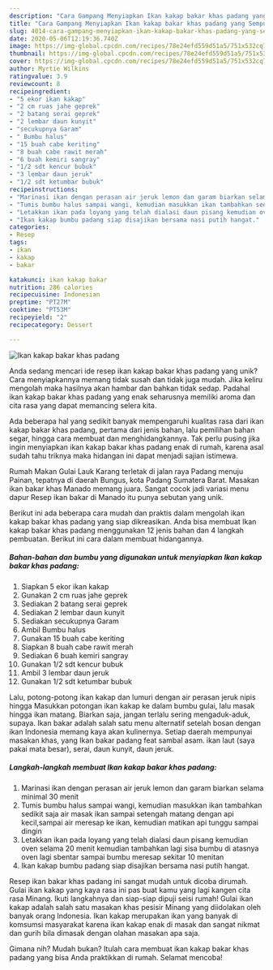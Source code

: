 ```yaml
---
description: "Cara Gampang Menyiapkan Ikan kakap bakar khas padang yang Sempurna"
title: "Cara Gampang Menyiapkan Ikan kakap bakar khas padang yang Sempurna"
slug: 4014-cara-gampang-menyiapkan-ikan-kakap-bakar-khas-padang-yang-sempurna
date: 2020-05-06T12:19:36.740Z
image: https://img-global.cpcdn.com/recipes/78e24efd559d51a5/751x532cq70/ikan-kakap-bakar-khas-padang-foto-resep-utama.jpg
thumbnail: https://img-global.cpcdn.com/recipes/78e24efd559d51a5/751x532cq70/ikan-kakap-bakar-khas-padang-foto-resep-utama.jpg
cover: https://img-global.cpcdn.com/recipes/78e24efd559d51a5/751x532cq70/ikan-kakap-bakar-khas-padang-foto-resep-utama.jpg
author: Myrtie Wilkins
ratingvalue: 3.9
reviewcount: 8
recipeingredient:
- "5 ekor ikan kakap"
- "2 cm ruas jahe geprek"
- "2 batang serai geprek"
- "2 lembar daun kunyit"
- "secukupnya Garam"
- " Bumbu halus"
- "15 buah cabe keriting"
- "8 buah cabe rawit merah"
- "6 buah kemiri sangray"
- "1/2 sdt kencur bubuk"
- "3 lembar daun jeruk"
- "1/2 sdt ketumbar bubuk"
recipeinstructions:
- "Marinasi ikan dengan perasan air jeruk lemon dan garam biarkan selama minimal 30 menit"
- "Tumis bumbu halus sampai wangi, kemudian masukkan ikan tambahkan sedikit saja air masak ikan sampai setengah matang dengan api kecil,sampai air meresap ke ikan, kemudian matikan api tunggu sampai dingin"
- "Letakkan ikan pada loyang yang telah dialasi daun pisang kemudian oven selama 20 menit kemudian tambahkan lagi sisa bumbu di atasnya oven lagi sbentar sampai bumbu meresap sekitar 10 menitan"
- "Ikan kakap bumbu padang siap disajikan bersama nasi putih hangat."
categories:
- Resep
tags:
- ikan
- kakap
- bakar

katakunci: ikan kakap bakar 
nutrition: 286 calories
recipecuisine: Indonesian
preptime: "PT27M"
cooktime: "PT53M"
recipeyield: "2"
recipecategory: Dessert

---
```



![Ikan kakap bakar khas padang](https://img-global.cpcdn.com/recipes/78e24efd559d51a5/751x532cq70/ikan-kakap-bakar-khas-padang-foto-resep-utama.jpg)

Anda sedang mencari ide resep ikan kakap bakar khas padang yang unik? Cara menyiapkannya memang tidak susah dan tidak juga mudah. Jika keliru mengolah maka hasilnya akan hambar dan bahkan tidak sedap. Padahal ikan kakap bakar khas padang yang enak seharusnya memiliki aroma dan cita rasa yang dapat memancing selera kita.

Ada beberapa hal yang sedikit banyak mempengaruhi kualitas rasa dari ikan kakap bakar khas padang, pertama dari jenis bahan, lalu pemilihan bahan segar, hingga cara membuat dan menghidangkannya. Tak perlu pusing jika ingin menyiapkan ikan kakap bakar khas padang enak di rumah, karena asal sudah tahu triknya maka hidangan ini dapat menjadi sajian istimewa.

Rumah Makan Gulai Lauk Karang terletak di jalan raya Padang menuju Painan, tepatnya di daerah Bungus, kota Padang Sumatera Barat. Masakan ikan bakar khas Manado memang juara. Sangat cocok jadi variasi menu dapur Resep ikan bakar di Manado itu punya sebutan yang unik.


Berikut ini ada beberapa cara mudah dan praktis dalam mengolah ikan kakap bakar khas padang yang siap dikreasikan. Anda bisa membuat Ikan kakap bakar khas padang menggunakan 12 jenis bahan dan 4 langkah pembuatan. Berikut ini cara dalam membuat hidangannya.

<!--inarticleads1-->

##### Bahan-bahan dan bumbu yang digunakan untuk menyiapkan Ikan kakap bakar khas padang:

1. Siapkan 5 ekor ikan kakap
1. Gunakan 2 cm ruas jahe geprek
1. Sediakan 2 batang serai geprek
1. Sediakan 2 lembar daun kunyit
1. Sediakan secukupnya Garam
1. Ambil  Bumbu halus
1. Gunakan 15 buah cabe keriting
1. Siapkan 8 buah cabe rawit merah
1. Sediakan 6 buah kemiri sangray
1. Gunakan 1/2 sdt kencur bubuk
1. Ambil 3 lembar daun jeruk
1. Gunakan 1/2 sdt ketumbar bubuk


Lalu, potong-potong ikan kakap dan lumuri dengan air perasan jeruk nipis hingga Masukkan potongan ikan kakap ke dalam bumbu gulai, lalu masak hingga ikan matang. Biarkan saja, jangan terlalu sering mengaduk-aduk, supaya. Ikan bakar adalah salah satu menu alternatif setelah bosan dengan ikan Indonesia memang kaya akan kulinernya. Setiap daerah mempunyai masakan khas, yang Ikan bakar padang feat sambal asam. ikan laut (saya pakai mata besar), serai, daun kunyit, daun jeruk. 

<!--inarticleads2-->

##### Langkah-langkah membuat Ikan kakap bakar khas padang:

1. Marinasi ikan dengan perasan air jeruk lemon dan garam biarkan selama minimal 30 menit
1. Tumis bumbu halus sampai wangi, kemudian masukkan ikan tambahkan sedikit saja air masak ikan sampai setengah matang dengan api kecil,sampai air meresap ke ikan, kemudian matikan api tunggu sampai dingin
1. Letakkan ikan pada loyang yang telah dialasi daun pisang kemudian oven selama 20 menit kemudian tambahkan lagi sisa bumbu di atasnya oven lagi sbentar sampai bumbu meresap sekitar 10 menitan
1. Ikan kakap bumbu padang siap disajikan bersama nasi putih hangat.


Resep ikan bakar khas padang ini sangat mudah untuk dicoba dirumah. Gulai ikan kakap yang kaya rasa ini pas buat kamu yang lagi kangen cita rasa Minang. Ikuti langkahnya dan siap-siap dipuji seisi rumah! Gulai ikan kakap adalah salah satu masakan khas pesisir Minang yang diidolakan oleh banyak orang Indonesia. Ikan kakap merupakan ikan yang banyak di komsumsi masyarakat karena ikan kakap enak di masak dan sangat nikmat dan gurih bila dimasak dengan olahan masakan apa saja. 

Gimana nih? Mudah bukan? Itulah cara membuat ikan kakap bakar khas padang yang bisa Anda praktikkan di rumah. Selamat mencoba!
